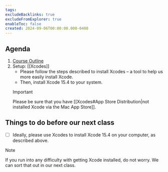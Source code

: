 ```yaml
---
tags:
excludeBacklinks: true
excludeFromExplorer: true
enableToc: false
created: 2024-09-06T00:00:00.000-0400
---
```

## Agenda
1. [Course Outline](https://drive.google.com/file/d/180cAOZZYef4quxhNtjaK8RY94LczrRzL/view?usp=sharing)
2. Setup: [[Xcodes]]
	- Please follow the steps described to install Xcodes – a tool to help us more easily install Xcode.
	- Then, install Xcode 15.4 to your system.
	> [!IMPORTANT]
	> 
	> Please be sure that you have [[Xcodes#App Store Distribution|not installed Xcode via the Mac App Store]].

## Things to do before our next class

- [ ] Ideally, please use Xcodes to install Xcode 15.4 on your computer, as described above.
> [!NOTE]
>  
> If you run into any difficulty with getting Xcode installed, do not worry. We can sort that out in our next class.
